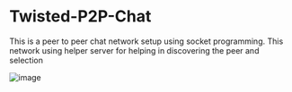 # Twisted-P2P-Chat
This is a peer to peer chat network setup using socket programming. This network using helper server for helping in discovering the peer and selection

![image](https://user-images.githubusercontent.com/68814937/228158610-a81271b1-dbf7-4c93-b25d-5b76666433c3.png)
